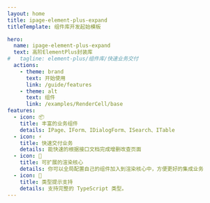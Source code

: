 ```yaml
---
layout: home
title: ipage-element-plus-expand
titleTemplate: 组件库开发起始模板

hero:
  name: ipage-element-plus-expand
  text: 高阶ElementPlus封装库
#   tagline: element-plus/组件库/快速业务交付
  actions:
    - theme: brand
      text: 开始使用
      link: /guide/features
    - theme: alt
      text: 组件
      link: /examples/RenderCell/base
features:
  - icon: 📦
    title: 丰富的业务组件
    details: IPage、IForm、IDialogForm、ISearch、ITable
  - icon: ⚡️
    title: 快速交付业务
    details: 能快速的根据接口文档完成增删改查页面
  - icon: 📖
    title: 可扩展的渲染核心
    details: 你可以全局配置自己的组件加入到渲染核心中，方便更好的集成业务
  - icon: 🔑
    title: 类型提示支持
    details: 支持完整的 TypeScript 类型。
---
```


